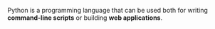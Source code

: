 Python is a programming language that can be used both for writing **command-line scripts** or building **web applications**.
